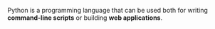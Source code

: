 Python is a programming language that can be used both for writing **command-line scripts** or building **web applications**.
